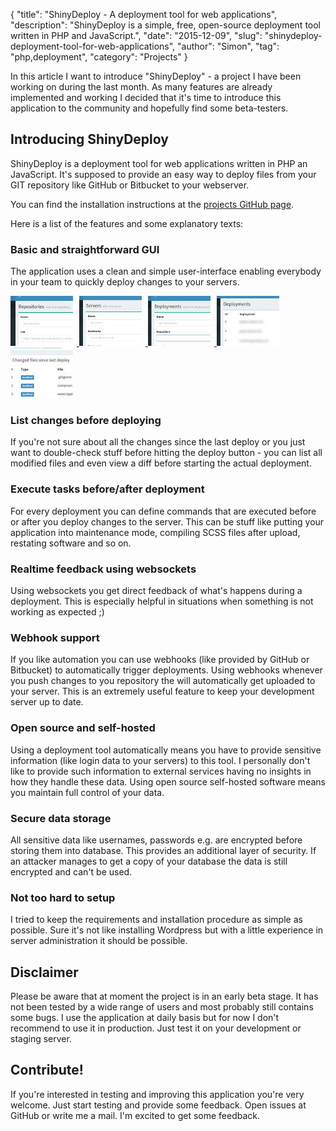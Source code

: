 {
    "title": "ShinyDeploy - A deployment tool for web applications",
    "description": "ShinyDeploy is a simple, free, open-source deployment tool written in PHP and JavaScript.",
    "date": "2015-12-09",
    "slug": "shinydeploy-deployment-tool-for-web-applications",
    "author": "Simon",
    "tag": "php,deployment",
    "category": "Projects"
}

In this article I want to introduce "ShinyDeploy" - a project I have been working on during the last month. As many
features are already implemented and working I decided that it's time to introduce this application to the community
and hopefully find some beta-testers.

## Introducing ShinyDeploy

ShinyDeploy is a deployment tool for web applications written in PHP an JavaScript. It's supposed to provide an
easy way to deploy files from your GIT repository like GitHub or Bitbucket to your webserver.

You can find the installation instructions at the [projects GitHub page](https://github.com/nekudo/shiny_deploy).

Here is a list of the features and some explanatory texts:

### Basic and straightforward GUI

The application uses a clean and simple user-interface enabling everybody in your team to quickly deploy changes
to your servers.

<a href="/images/blog/shinydeploy01.jpg">
    <img src="/images/blog/shinydeploy01_thumb.jpg" alt="Add repository view" style="margin-right:6px;" />
</a>
<a href="/images/blog/shinydeploy02.jpg">
    <img src="/images/blog/shinydeploy02_thumb.jpg" alt="Add server view" style="margin-right:6px;" />
</a>
<a href="/images/blog/shinydeploy03.jpg">
    <img src="/images/blog/shinydeploy03_thumb.jpg" alt="Create deployment view" style="margin-right:6px;" />
</a>
<a href="/images/blog/shinydeploy04.jpg">
    <img src="/images/blog/shinydeploy04_thumb.jpg" alt="Deployments list view" style="margin-right:6px;" />
</a>
<a href="/images/blog/shinydeploy05.jpg">
    <img src="/images/blog/shinydeploy05_thumb.jpg" alt="List of changed files" />
</a>


### List changes before deploying

If you're not sure about all the changes since the last deploy or you just want to double-check stuff before hitting
the deploy button - you can list all modified files and even view a diff before starting the actual deployment.

### Execute tasks before/after deployment

For every deployment you can define commands that are executed before or after you deploy changes to the server. This
can be stuff like putting your application into maintenance mode, compiling SCSS files after upload, restating software
and so on.

### Realtime feedback using websockets

Using websockets you get direct feedback of what's happens during a deployment. This is especially helpful in situations
when something is not working as expected ;)

### Webhook support

If you like automation you can use webhooks (like provided by GitHub or Bitbucket) to automatically trigger deployments.
Using webhooks whenever you push changes to you repository the will automatically get uploaded to your server. This is
an extremely useful feature to keep your development server up to date.

### Open source and self-hosted

Using a deployment tool automatically means you have to provide sensitive information (like login data to your servers)
to this tool. I personally don't like to provide such information to external services having no insights in how they
handle these data. Using open source self-hosted software means you maintain full control of your data.

### Secure data storage

All sensitive data like usernames, passwords e.g. are encrypted before storing them into database. This provides an
additional layer of security. If an attacker manages to get a copy of your database the data is still encrypted and
can't be used.

### Not too hard to setup

I tried to keep the requirements and installation procedure as simple as possible. Sure it's not like installing
Wordpress but with a little experience in server administration it should be possible.

## Disclaimer

Please be aware that at moment the project is in an early beta stage. It has not been tested by a wide range of
users and most probably still contains some bugs. I use the application at daily basis but for now I don't recommend
to use it in production. Just test it on your development or staging server.

## Contribute!

If you're interested in testing and improving this application you're very welcome. Just start testing and provide some
feedback. Open issues at GitHub or write me a mail. I'm excited to get some feedback.